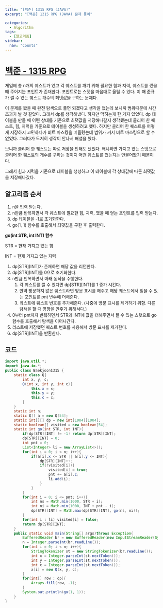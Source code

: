 ```yaml
---
title: "[백준] 1315 RPG (JAVA)"
excerpt: "[백준] 1315 RPG (JAVA) 문제 풀이"

categories:
  - Algorithm
tags:
  - [알고리즘]
sidebar:
  nav: "counts"
---
```


# [백준 - 1315 RPG](https://www.acmicpc.net/problem/1315)

게임에 총 n개의 퀘스트가 있고 각 퀘스트를 깨기 위해 필요한 힘과 지력, 퀘스트를 깼을 때 주어지는 포인트가 존재한다. 포인트로는 스탯을 마음대로 올릴 수 있다. 이 때 준규가 깰 수 있는 퀘스트 개수의 최댓값을 구하는 문제다.

이 문제를 봤을 때 완전 탐색으로 풀면 되겠다고 생각을 했는데 보니까 범위때문에 시간 초과가 날 것 같았다. 그래서 dp를 생각해냈다. 하지만 막히는게 한 가지 있었다. dp 테이블을 만들 때 어떤 상태를 기준으로 최댓값을 저장해나갈지 생각했는데 클리어 한 퀘스트, 힘, 지력을 기준으로 테이블을 생성하려고 했다. 하지만 클리어 한 퀘스트를 어떻게 저장하지 고민하다가 비트 마스킹을 떠올렸는데 범위가 커서 비트 마스킹으로 할 수 없었다. 그러다가 도저히 생각이 안나서 해설을 봤다.

보니까 클리어 한 퀘스트는 따로 저장을 안해도 됐었다. 왜냐하면 가지고 있는 스탯으로 클리어 한 퀘스트의 개수를 구하는 것이지 어떤 퀘스트를 깼는지는 안물어봤기 때문이다.

그래서 힘과 지력을 기준으로 테이블을 생성하고 이 테이블에 각 상태값에 따른 최댓값을 저장해나갔다.

## 알고리즘 순서

1. n을 입력 받는다.
2. n만큼 반복하면서 각 퀘스트에 필요한 힘, 지력, 깼을 때 얻는 포인트를 입력 받는다.
3. dp 테이블을 -1로 초기화한다.
4. go(1, 1) 함수를 호출해서 최댓값을 구한 후 출력한다.

**go(int STR, int INT) 함수**

STR = 현재 가지고 있는 힘

INT = 현재 가지고 있는 지력

1. dp[STR][INT]가 존재하면 해당 값을 리턴한다.
2. dp[STR][INT]를 0으로 초기화한다.
3. n만큼 반복하면서 아래 동작을 수행한다.
   1. 각 퀘스트를 깰 수 있다면 dp[STR][INT]를 1 증가 시킨다.
   2. 만약 방문하지 않은 퀘스트라면 방문 표시를 해주고 해당 퀘스트에서 얻을 수 있는 포인트를 pnt 변수에 더해준다.
   3. 리스트에 퀘스트 번호를 추가해준다. (나중에 방문 표시를 제거하기 위함. 다른 탐색을 할 때 영향을 안주기 위해서다.)
4. 0부터 pnt까지 반복하면서 STR과 INT에 값을 더해주면서 될 수 있는 스탯으로 go함수를 호출해서 탐색을 이어나간다.
5. 리스트에 저장했던 퀘스트 번호를 사용해서 방문 표시를 제거한다.
6. dp[STR][INT]을 반환한다.

## 코드

```java
import java.util.*;
import java.io.*;
public class Baekjoon1315 {
    static class Q{
        int x, y, c;
        Q(int x, int y, int c){
            this.x = x;
            this.y = y;
            this.c = c;
        }
    }
    static int n;
    static Q[] a = new Q[54];
    static int[][] dp = new int[1004][1004];
    static boolean[] visited = new boolean[54];
    static int go(int STR, int INT){
        if(dp[STR][INT] != -1) return dp[STR][INT];
        dp[STR][INT] = 0;
        int pnt = 0;
        List<Integer> li = new ArrayList<>();
        for(int i = 0; i < n; i++){
            if(a[i].x <= STR || a[i].y <= INT){
                dp[STR][INT]++;
                if(!visited[i]){
                    visited[i] = true;
                    pnt += a[i].c;
                    li.add(i);
                }
            }
        }
        for(int i = 0; i <= pnt; i++){
            int ns = Math.min(1000, STR + i);
            int ni = Math.min(1000, INT + pnt - i);
            dp[STR][INT] = Math.max(dp[STR][INT], go(ns, ni));
        }
        for(int i : li) visited[i] = false;
        return dp[STR][INT];
    }
    public static void main(String[] args)throws Exception{
        BufferedReader br = new BufferedReader(new InputStreamReader(System.in));
        n = Integer.parseInt(br.readLine());
        for(int i = 0; i < n; i++){
            StringTokenizer st = new StringTokenizer(br.readLine());
            int x = Integer.parseInt(st.nextToken());
            int y = Integer.parseInt(st.nextToken());
            int c = Integer.parseInt(st.nextToken());
            a[i] = new Q(x, y, c);
        }
        for(int[] row : dp){
            Arrays.fill(row, -1);
        }
        System.out.println(go(1, 1));
    }
}
```
